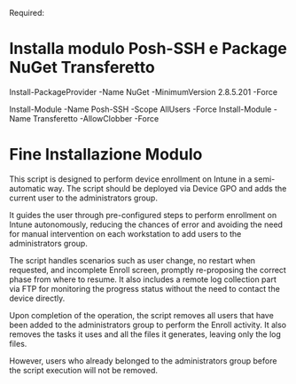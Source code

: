 Required:
# Installa modulo Posh-SSH e Package NuGet Transferetto
Install-PackageProvider -Name NuGet -MinimumVersion 2.8.5.201 -Force

Install-Module -Name Posh-SSH -Scope AllUsers -Force
Install-Module -Name Transferetto -AllowClobber -Force
# Fine Installazione Modulo 


This script is designed to perform device enrollment on Intune in a semi-automatic way. 
The script should be deployed via Device GPO and adds the current user to the administrators group. 

It guides the user through pre-configured steps to perform enrollment on Intune autonomously, reducing the chances of error and avoiding the need for manual intervention on each workstation to add users to the administrators group.

The script handles scenarios such as user change, no restart when requested, and incomplete Enroll screen, promptly re-proposing the correct phase from where to resume. It also includes a remote log collection part via FTP for monitoring the progress status without the need to contact the device directly.

Upon completion of the operation, the script removes all users that have been added to the administrators group to perform the Enroll activity. It also removes the tasks it uses and all the files it generates, leaving only the log files. 

However, users who already belonged to the administrators group before the script execution will not be removed.
